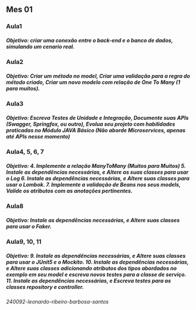 ##  **Mes 01** ##



### Aula1 ###
##### Objetivo: criar uma conexão entre o back-end e o banco de dados, simulando um cenario real. #####

### Aula2 ###
##### Objetivo: Criar um método no model, Criar uma validação para a regra do método criado, Criar um novo modelo com relação de One To Many (1 para muitos). #####

### Aula3 ###
##### Objetivo: Escreva Testes de Unidade e Integração, Documente suas APIs (Swagger, Springfox, ou outro), Evolua seu projeto com habilidades praticadas no Módulo JAVA Básico (Não aborde Microservices, apenas até APIs nesse momento) #####


### Aula4, 5, 6, 7 ###
##### Objetivo: 4. Implemente a relação ManyToMany (Muitos para Muitos) 5. Instale as dependências necessárias, e Altere as suas classes para usar o Log 6. Instale as dependências necessárias, e Altere suas classes para usar o Lombok. 7. Implemente a validação de Beans nos seus models, Valide os atributos com as anotações pertinentes. ##### 


### Aula8 ###
##### Objetivo: Instale as dependências necessárias, e Altere suas classes para usar o Faker. #####

### Aula9, 10, 11 ###
##### Objetivo: 9. Instale as dependências necessárias, e Altere suas classes para usar o JUnit5 e o Mockito. 10. Instale as dependências necessárias, e Altere suas classes adicionando atributos dos tipos abordados no exemplo em seu model e escreva novos testes para a classe de serviço. 11. Instale as dependências necessárias, e Escreva testes para as classes repository e controller. #####
















###### 240092-leonardo-ribeiro-barbosa-santos
